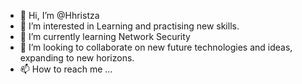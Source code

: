 - 👋 Hi, I’m @Hhristza
- 👀 I’m interested in Learning and practising new skills.
- 🌱 I’m currently learning Network Security
- 💞️ I’m looking to collaborate on new future technologies and ideas, expanding to new horizons. 
- 📫 How to reach me ...

<!---
Hhristza/Hhristza is a ✨ special ✨ repository because its `README.md` (this file) appears on your GitHub profile.
You can click the Preview link to take a look at your changes.
--->
